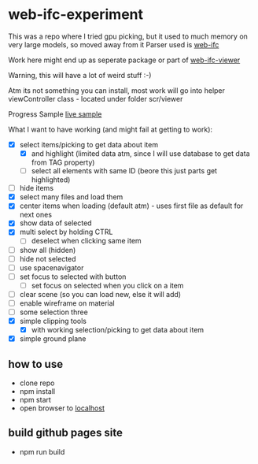 # web-ifc-experiment

This was a repo where I tried gpu picking, but it used to much memory on very large models, so moved away from it
Parser used is [web-ifc](https://github.com/tomvandig/web-ifc)

Work here might end up as seperate package or part of [web-ifc-viewer](https://github.com/agviegas/web-ifc-viewer)

Warning, this will have a lot of weird stuff :-)

Atm its not something you can install, most work will go into helper viewController class - located under folder scr/viewer

Progress Sample [live sample](https://vegarringdal.github.io/web-ifc-experiment/)

What I want to have working (and might fail at getting to work):
* [x] select items/picking to get data about item
  * [x] and highlight (limited data atm, since I will use database to get data from TAG property)
  * [ ] select all elements with same ID  (beore this just parts get highlighted)
* [ ] hide items
* [x] select many files and load them
* [x] center items when loading (default atm) - uses first file as default for next ones
* [x] show data of selected
* [x] multi select by holding CTRL 
  * [ ] deselect when clicking same item
* [ ] show all (hidden)
* [ ] hide not selected
* [ ] use spacenavigator
* [ ] set focus to selected with button
  * [ ] set focus on selected when you click on a item 
* [ ] clear scene (so you can load new, else it will add)
* [ ] enable wireframe on material
* [ ] some selection three
* [x] simple clipping tools
  * [x] with working selection/picking to get data about item
* [x] simple ground plane

## how to use

* clone repo
* npm install
* npm start
* open browser to [localhost](http://localhost)

## build github pages site
* npm run build




